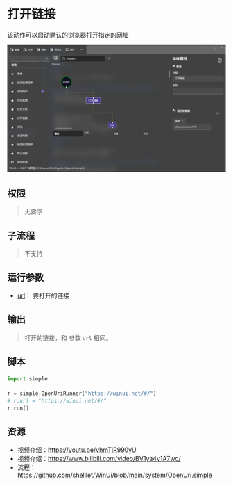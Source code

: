 # 打开链接 
该动作可以启动默认的浏览器打开指定的网址

![OpenUri](./images/08.png ':size=90%')

## 权限
> 无要求


## 子流程

> 不支持

## 运行参数

* [url](../../types/Url.md)： 要打开的链接

## 输出

> 打开的链接，和 参数 `url` 相同。

## 脚本

```python
import simple

r = simple.OpenUriRunner("https://winui.net/#/")
# r.url = "https://winui.net/#/"
r.run()
```


## 资源

* 视频介绍：https://youtu.be/vhmTjR990yU
* 视频介绍：https://www.bilibili.com/video/BV1ya4y1A7wc/
* 流程：https://github.com/shelllet/WinUi/blob/main/system/OpenUri.simple